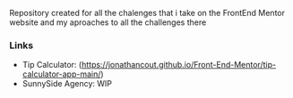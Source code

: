 Repository created for all the chalenges that i take on the FrontEnd Mentor website and my aproaches to all the challenges there 

### Links
  - Tip Calculator: (https://jonathancout.github.io/Front-End-Mentor/tip-calculator-app-main/)
  - SunnySide Agency: WIP
